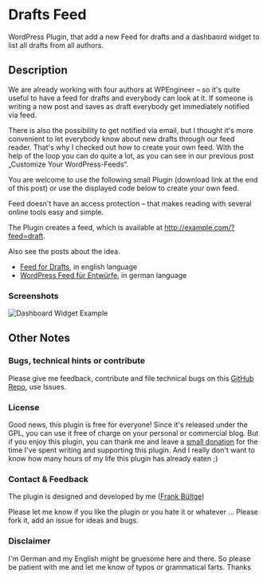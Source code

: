 # Drafts Feed
WordPress Plugin, that add a new Feed for drafts and a dashbaord widget to list all drafts from all authors.

## Description
We are already working with four authors at WPEngineer – so it's quite useful to have a feed for drafts and everybody can look at it. If someone is writing a new post and saves as draft everybody get immediately notified via feed.

There is also the possibility to get notified via email, but I thought it's more convenient to let everybody know about new drafts through our feed reader. That's why I checked out how to create your own feed. With the help of the loop you can do quite a lot, as you can see in our previous post „Customize Your WordPress-Feeds“.

You are welcome to use the following small Plugin (download link at the end of this post) or use the displayed code below to create your own feed.

Feed doesn't have an access protection – that makes reading with several online tools easy and simple.

The Plugin creates a feed, which is available at http://example.com/?feed=draft.

Also see the posts about the idea.
 * [Feed for Drafts](http://wpengineer.com/424/feed-for-drafts-plugin/), in english language
 * [WordPress Feed für Entwürfe](http://bueltge.de/wordpress-feed-fuer-entwuerfe/829/), in german language

### Screenshots
 ![Dashboard Widget Example](https://raw.github.com/bueltge/Drafts-Feed/master/screenshot-1.png "Dashboard Widget Example")

## Other Notes
### Bugs, technical hints or contribute
Please give me feedback, contribute and file technical bugs on this 
[GitHub Repo](https://github.com/bueltge/Remove-Comments-Absolutely/issues), use Issues.

### License
Good news, this plugin is free for everyone! Since it's released under the GPL, 
you can use it free of charge on your personal or commercial blog. But if you enjoy this plugin, 
you can thank me and leave a 
[small donation](https://www.paypal.com/cgi-bin/webscr?cmd=_s-xclick&hosted_button_id=6069955 "Paypal Donate link") 
for the time I've spent writing and supporting this plugin. 
And I really don't want to know how many hours of my life this plugin has already eaten ;)

### Contact & Feedback
The plugin is designed and developed by me ([Frank Bültge](http://bueltge.de))

Please let me know if you like the plugin or you hate it or whatever ... 
Please fork it, add an issue for ideas and bugs.

### Disclaimer
I'm German and my English might be gruesome here and there. 
So please be patient with me and let me know of typos or grammatical farts. Thanks

